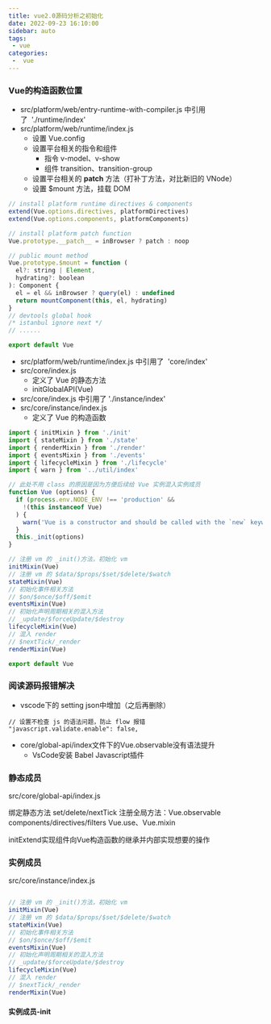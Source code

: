 ```yaml
---
title: vue2.0源码分析之初始化
date: 2022-09-23 16:10:00
sidebar: auto
tags:
 - vue
categories:
 -  vue
---
```


### Vue的构造函数位置

+ src/platform/web/entry-runtime-with-compiler.js 中引用了  './runtime/index'
+ src/platform/web/runtime/index.js
  - 设置 Vue.config
  - 设置平台相关的指令和组件
    + 指令 v-model、v-show
    + 组件 transition、transition-group
  - 设置平台相关的 __patch__ 方法（打补丁方法，对比新旧的 VNode）
  - 设置 $mount 方法，挂载 DOM

```js
// install platform runtime directives & components
extend(Vue.options.directives, platformDirectives)
extend(Vue.options.components, platformComponents)

// install platform patch function
Vue.prototype.__patch__ = inBrowser ? patch : noop

// public mount method
Vue.prototype.$mount = function (
  el?: string | Element,
  hydrating?: boolean
): Component {
  el = el && inBrowser ? query(el) : undefined
  return mountComponent(this, el, hydrating)
}
// devtools global hook
/* istanbul ignore next */
// ......

export default Vue
```

+ src/platform/web/runtime/index.js 中引用了  'core/index'
+ src/core/index.js
  - 定义了 Vue 的静态方法
  - initGlobalAPI(Vue)
+ src/core/index.js 中引用了 './instance/index'
+ src/core/instance/index.js
  - 定义了 Vue 的构造函数
```js
import { initMixin } from './init'
import { stateMixin } from './state'
import { renderMixin } from './render'
import { eventsMixin } from './events'
import { lifecycleMixin } from './lifecycle'
import { warn } from '../util/index'

// 此处不用 class 的原因是因为方便后续给 Vue 实例混入实例成员
function Vue (options) {
  if (process.env.NODE_ENV !== 'production' &&
    !(this instanceof Vue)
  ) {
    warn('Vue is a constructor and should be called with the `new` keyword')
  }
  this._init(options)
}

// 注册 vm 的 _init()方法，初始化 vm
initMixin(Vue)
// 注册 vm 的 $data/$props/$set/$delete/$watch
stateMixin(Vue)
// 初始化事件相关方法
// $on/$once/$off/$emit
eventsMixin(Vue)
// 初始化声明周期相关的混入方法
// _update/$forceUpdate/$destroy
lifecycleMixin(Vue)
// 混入 render
// $nextTick/_render
renderMixin(Vue)

export default Vue
```

### 阅读源码报错解决

+ vscode下的 setting json中增加（之后再删除）
```
// 设置不检查 js 的语法问题，防止 flow 报错
"javascript.validate.enable": false,
```
+ core/global-api/index文件下的Vue.observable没有语法提升
  - VsCode安装 Babel Javascript插件

### 静态成员

src/core/global-api/index.js

绑定静态方法 set/delete/nextTick
注册全局方法：Vue.observable
components/directives/filters
Vue.use、Vue.mixin

initExtend实现组件向Vue构造函数的继承并内部实现想要的操作

### 实例成员
src/core/instance/index.js

```js

// 注册 vm 的 _init()方法，初始化 vm
initMixin(Vue)
// 注册 vm 的 $data/$props/$set/$delete/$watch
stateMixin(Vue)
// 初始化事件相关方法
// $on/$once/$off/$emit
eventsMixin(Vue)
// 初始化声明周期相关的混入方法
// _update/$forceUpdate/$destroy
lifecycleMixin(Vue)
// 混入 render
// $nextTick/_render
renderMixin(Vue)
```

#### 实例成员-init
